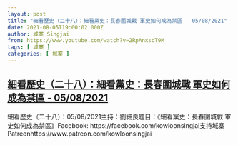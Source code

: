 ```yaml
---
layout: post
title: "細看歷史（二十八）：細看黨史：長春圍城戰 軍史如何成為禁區 - 05/08/2021"
date: 2021-08-05T19:00:02.000Z
author: 城寨 Singjai
from: https://www.youtube.com/watch?v=2RpAnxsoT9M
tags: [ 城寨 ]
categories: [ 城寨 ]
---
```

<!--1628190002000-->
[細看歷史（二十八）：細看黨史：長春圍城戰 軍史如何成為禁區 - 05/08/2021](https://www.youtube.com/watch?v=2RpAnxsoT9M)
------

<div>
細看歷史（二十八）：05/08/2021主持：劉細良題目：《細看黨史：長春圍城戰 軍史如何成為禁區》Facebook: https://facebook.com/kowloonsingjai支持城寨Patreonhttps://www.patreon.com/kowloonsingjai
</div>
